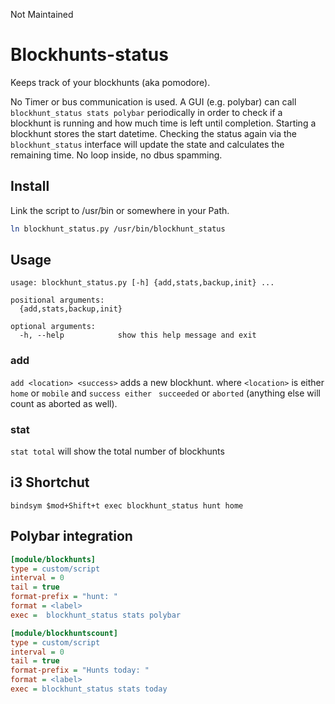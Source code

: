 Not Maintained

# Blockhunts-status
Keeps track of your blockhunts (aka pomodore). 

No Timer or bus communication is used.
A GUI (e.g. polybar) can call ```blockhunt_status stats polybar``` periodically in order to check if a blockhunt is running and how much time is left until completion. Starting a blockhunt stores the start datetime. Checking the status again via the ```blockhunt_status``` interface will update the state and calculates the remaining time. No loop inside, no dbus spamming.

## Install
Link the script to /usr/bin or somewhere in your Path. 

```bash
ln blockhunt_status.py /usr/bin/blockhunt_status
```


## Usage

```
usage: blockhunt_status.py [-h] {add,stats,backup,init} ...

positional arguments:
  {add,stats,backup,init}

optional arguments:
  -h, --help            show this help message and exit
```

### add 
```add <location> <success>``` adds a new blockhunt. where ```<location>``` is either ```home```  or ```mobile```  and ```success either``` ``` succeeded```  or ```aborted```  (anything else will count as aborted as well). 

### stat
```stat total``` will show the total number of blockhunts

## i3 Shortchut

```  
bindsym $mod+Shift+t exec blockhunt_status hunt home
``` 


## Polybar integration
```ini
[module/blockhunts]
type = custom/script
interval = 0
tail = true
format-prefix = "hunt: "
format = <label>
exec =  blockhunt_status stats polybar
```
```ini
[module/blockhuntscount]
type = custom/script
interval = 0
tail = true
format-prefix = "Hunts today: "
format = <label>
exec = blockhunt_status stats today
 ```
